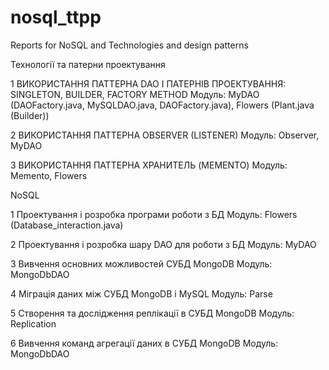 # nosql_ttpp
Reports for NoSQL and Technologies and design patterns

Технології та патерни проектування

1 ВИКОРИСТАННЯ ПАТТЕРНА DAO І ПАТЕРНІВ ПРОЕКТУВАННЯ: SINGLETON, BUILDER, FACTORY METHOD
Модуль: MyDAO (DAOFactory.java, MySQLDAO.java, DAOFactory.java), Flowers (Plant.java (Builder)) 

2 ВИКОРИСТАННЯ ПАТТЕРНА OBSERVER (LISTENER) 
Модуль: Observer, MyDAO

3 ВИКОРИСТАННЯ ПАТТЕРНА ХРАНИТЕЛЬ (MEMENTO)
Модуль: Memento, Flowers


NoSQL

1 Проектування і розробка програми роботи з БД
Модуль: Flowers (Database_interaction.java)

2 Проектування і розробка шару DAO для роботи з БД
Модуль: MyDAO

3 Вивчення основних можливостей СУБД MongoDB
Модуль: MongoDbDAO

4 Міграція даних між СУБД MongoDB і MySQL
Модуль: Parse

5 Створення та дослідження реплікації в СУБД MongoDB
Модуль: Replication

6 Вивчення команд агрегації даних в СУБД MongoDB
Модуль: MongoDbDAO
